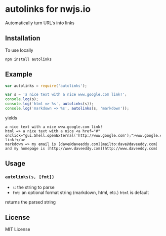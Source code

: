 autolinks for nwjs.io
=========

Automatically turn URL's into links

Installation
------------

To use locally

    npm install autolinks

Example
-------

``` js
var autolinks = require('autolinks');

var s = 'a nice text with a nice www.google.com link!';
console.log(s);
console.log('html => %s', autolinks(s));
console.log('markdown => %s', autolinks(s, 'markdown'));
```

yields

    a nice text with a nice www.google.com link!
    html => a nice text with a nice <a href="#" onclick="gui.Shell.openExternal('http://www.google.com');">www.google.com link!</a>
    markdown => my email is [dave@daveeddy.com](mailto:dave@daveeddy.com) and my homepage is [http://www.daveeddy.com](http://www.daveeddy.com)

Usage
-----

### `autolinks(s, [fmt])`

- `s`: the string to parse
- `fmt`: an optional format string (markdown, html, etc.) `html` is default

returns the parsed string

License
-------

MIT License
